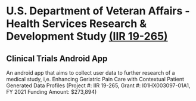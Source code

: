# U.S. Department of Veteran Affairs - Health Services Research & Development Study [(IIR 19-265)](https://www.hsrd.research.va.gov/research/abstracts.cfm?Project_ID=2141707434)
## Clinical Trials Android App

An android app that aims to collect user data to further research of a medical study, i,e. Enhancing Geriatric Pain Care with Contextual Patient Generated Data Profiles (Project #: IIR 19-265, Grant #: I01HX003097-01A1, FY 2021 Funding Amount: $273,894)

